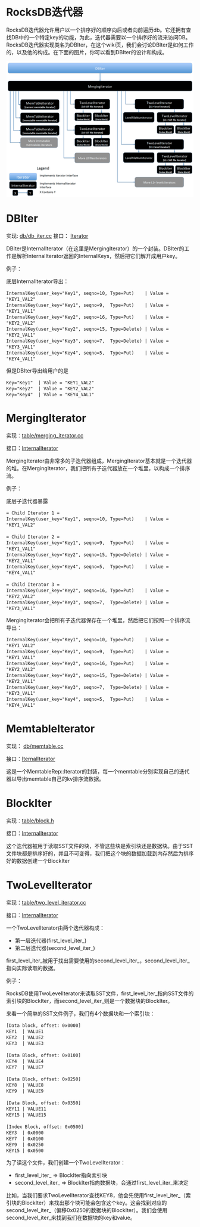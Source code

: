 # RocksDB迭代器

RocksDB迭代器允许用户以一个排序好的顺序向后或者向前遍历db。它还拥有查找DB中的一个特定key的功能，为此，迭代器需要以一个排序好的流来访问DB。RocksDB迭代器实现类名为DBIter，在这个wiki页，我们会讨论DBIter是如何工作的，以及他的构成。在下面的图片，你可以看到DBIter的设计和构成。



![迭代器架构](../img/iterator-struct.png)


# DBIter

实现: [db/db_iter.cc](https://github.com/facebook/rocksdb/blob/master/db/db_iter.cc)
接口： [Iterator](https://github.com/facebook/rocksdb/blob/master/include/rocksdb/iterator.h)

DBIter是InternalIterator（在这里是MergingIterator）的一个封装。DBIter的工作是解析InternalIterator返回的InternalKeys，然后把它们解开成用户key。

例子：

底层InternalIterator导出：

```
InternalKey(user_key="Key1", seqno=10, Type=Put)    | Value = "KEY1_VAL2"
InternalKey(user_key="Key1", seqno=9,  Type=Put)    | Value = "KEY1_VAL1"
InternalKey(user_key="Key2", seqno=16, Type=Put)    | Value = "KEY2_VAL2"
InternalKey(user_key="Key2", seqno=15, Type=Delete) | Value = "KEY2_VAL1"
InternalKey(user_key="Key3", seqno=7,  Type=Delete) | Value = "KEY3_VAL1"
InternalKey(user_key="Key4", seqno=5,  Type=Put)    | Value = "KEY4_VAL1"
```

但是DBIter导出给用户的是

```
Key="Key1"  | Value = "KEY1_VAL2"
Key="Key2"  | Value = "KEY2_VAL2"
Key="Key4"  | Value = "KEY4_VAL1"
```

# MergingIterator

实现：[table/merging_iterator.cc](https://github.com/facebook/rocksdb/blob/master/table/merging_iterator.cc)

接口：[InternalIterator](https://github.com/facebook/rocksdb/blob/master/table/internal_iterator.h)

MergingIterator由非常多的子迭代器组成，MergingIterator基本就是一个迭代器的堆。在MergingIterator，我们把所有子迭代器放在一个堆里，以构成一个排序流。

例子：

底层子迭代器暴露

```
= Child Iterator 1 =
InternalKey(user_key="Key1", seqno=10, Type=Put)    | Value = "KEY1_VAL2"

= Child Iterator 2 =
InternalKey(user_key="Key1", seqno=9,  Type=Put)    | Value = "KEY1_VAL1"
InternalKey(user_key="Key2", seqno=15, Type=Delete) | Value = "KEY2_VAL1"
InternalKey(user_key="Key4", seqno=5,  Type=Put)    | Value = "KEY4_VAL1"

= Child Iterator 3 =
InternalKey(user_key="Key2", seqno=16, Type=Put)    | Value = "KEY2_VAL2"
InternalKey(user_key="Key3", seqno=7,  Type=Delete) | Value = "KEY3_VAL1"
```

MergingIterator会把所有子迭代器保存在一个堆里，然后把它们按照一个排序流导出：

```
InternalKey(user_key="Key1", seqno=10, Type=Put)    | Value = "KEY1_VAL2"
InternalKey(user_key="Key1", seqno=9,  Type=Put)    | Value = "KEY1_VAL1"
InternalKey(user_key="Key2", seqno=16, Type=Put)    | Value = "KEY2_VAL2"
InternalKey(user_key="Key2", seqno=15, Type=Delete) | Value = "KEY2_VAL1"
InternalKey(user_key="Key3", seqno=7,  Type=Delete) | Value = "KEY3_VAL1"
InternalKey(user_key="Key4", seqno=5,  Type=Put)    | Value = "KEY4_VAL1"
```

# MemtableIterator

实现： [db/memtable.cc](https://github.com/facebook/rocksdb/blob/master/db/memtable.cc)

接口：[IternalIterator](https://github.com/facebook/rocksdb/blob/master/table/internal_iterator.h)

这是一个MemtableRep::Iterator的封装，每一个memtable分别实现自己的迭代器以导出memtable自己的kv排序流数据。

# BlockIter

实现：[table/block.h](https://github.com/facebook/rocksdb/blob/master/table/block.h)

接口：[InternalIterator](https://github.com/facebook/rocksdb/blob/master/table/internal_iterator.h)

这个迭代器被用于读取SST文件的块，不管这些块是索引块还是数据块。由于SST文件块都是排序好的，并且不可变得，我们把这个块的数据加载到内存然后为排序好的数据创建一个BlockIter

# TwoLevelIterator

实现：[table/two_level_iterator.cc](https://github.com/facebook/rocksdb/blob/master/table/two_level_iterator.cc)

接口：[InternalIterator](https://github.com/facebook/rocksdb/blob/master/table/internal_iterator.h)

一个TwoLevelIterator由两个迭代器构成：

- 第一层迭代器(first_level_iter_)
- 第二层迭代器(second_level_iter_)

first_level_iter_被用于找出需要使用的second_level_iter_，second_level_iter_指向实际读取的数据。

例子：

RocksDB使用TwoLevelIterator来读取SST文件，first_level_iter_指向SST文件的索引块的BlockIter，而second_level_iter_则是一个数据块的BlockIter。

来看一个简单的SST文件例子，我们有4个数据块和一个索引块：

```
[Data block, offset: 0x0000]
KEY1  | VALUE1
KEY2  | VALUE2
KEY3  | VALUE3

[Data Block, offset: 0x0100]
KEY4  | VALUE4
KEY7  | VALUE7

[Data Block, offset: 0x0250]
KEY8  | VALUE8
KEY9  | VALUE9

[Data Block, offset: 0x0350]
KEY11 | VALUE11
KEY15 | VALUE15

[Index Block, offset: 0x0500]
KEY3  | 0x0000
KEY7  | 0x0100
KEY9  | 0x0250
KEY15 | 0x0500
```

为了读这个文件，我们创建一个TwoLevelIterator：

- first_level_iter_ => BlockIter指向索引块
- second_level_iter_ => BlockIter指向数据块，会通过first_level_iter_来决定

比如，当我们要求TwoLevelIterator查找KEY8，他会先使用first_level_iter_（索引块的BlockIter）来找出那个块可能会包含这个key。这会找到对应的second_level_iter_（偏移0x0250的数据块的BlockIter）。我们会使用second_level_iter_来找到我们在数据块的key和value。


